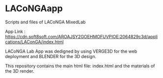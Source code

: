 # LACoNGAapp
Scripts and files of LACoNGA MixedLab

App Link : https://cdn.soft8soft.com/AROAJSY2GOEHMOFUVPIOE:2064829c3d/applications/LAConGA/index.html

LACoNGA Lab App was dedigned by using VERGE3D for the web deployment and BLENDER for the 3D design.

This repository contains the main html file: index.html and the materials of the 3D render.
